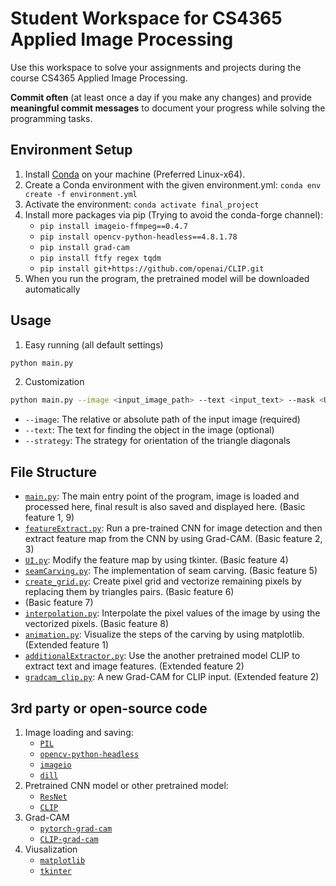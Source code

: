 # Student Workspace for CS4365 Applied Image Processing

Use this workspace to solve your assignments and projects during the course CS4365 Applied Image Processing.

**Commit often** (at least once a day if you make any changes) and provide **meaningful commit messages** to document your progress while solving the programming tasks.

## Environment Setup
1. Install [Conda](https://www.anaconda.com/download/) on your machine (Preferred Linux-x64).
2. Create a Conda environment with the given environment.yml: `conda env create -f environment.yml`
3. Activate the environment: `conda activate final_project`
4. Install more packages via pip (Trying to avoid the conda-forge channel):
    - `pip install imageio-ffmpeg==0.4.7`
    - `pip install opencv-python-headless==4.8.1.78`
    - `pip install grad-cam`
    - `pip install ftfy regex tqdm`
    - `pip install git+https://github.com/openai/CLIP.git`
5. When you run the program, the pretrained model will be downloaded automatically

## Usage
1. Easy running (all default settings)
```bash
python main.py
```
2. Customization
```bash
python main.py --image <input_image_path> --text <input_text> --mask <Use feature map as mask> --animation <Show animation> --strategy <Triangle strategy>
```
- `--image`: The relative or absolute path of the input image (required)
- `--text`: The text for finding the object in the image (optional)
- `--strategy`: The strategy for orientation of the triangle diagonals

## File Structure
- [`main.py`](main.py): The main entry point of the program, image is loaded and processed here, final result is also saved and displayed here. (Basic feature 1, 9)
- [`featureExtract.py`](./utils/featureExtract.py): Run a pre-trained CNN for image detection and then extract feature map from the CNN by using Grad-CAM. (Basic feature 2, 3)
- [`UI.py`](./utils/UI.py): Modify the feature map by using tkinter. (Basic feature 4)
- [`seamCarving.py`](./utils/seamCarving.py): The implementation of seam carving. (Basic feature 5)
- [`create_grid.py`](./utils/animation.py): Create pixel grid and vectorize remaining pixels by replacing them by triangles pairs. (Basic feature 6)
- (Basic feature 7)
- [`interpolation.py`](./utils/interpolation.py): Interpolate the pixel values of the image by using the vectorized pixels. (Basic feature 8)
- [`animation.py`](./utils/animation.py): Visualize the steps of the carving by using matplotlib. (Extended feature 1)
- [`additionalExtractor.py`](./utils/additionalExtractor.py): Use the another pretrained model CLIP to extract text and image features. (Extended feature 2)
- [`gradcam_clip.py`](./utils/gradcam_clip.py): A new Grad-CAM for CLIP input. (Extended feature 2)


## 3rd party or open-source code
1. Image loading and saving:
   - [`PIL`](https://github.com/python-pillow/Pillow)
   - [`opencv-python-headless`](https://github.com/opencv/opencv-python)
   - [`imageio`](https://github.com/imageio/imageio)
   - [`dill`](https://github.com/uqfoundation/dill)
2. Pretrained CNN model or other pretrained model:
   - [`ResNet`](https://github.com/pytorch/vision/blob/main/torchvision/models/resnet.py)
   - [`CLIP`](https://github.com/openai/CLIP)
3. Grad-CAM
   - [`pytorch-grad-cam`](https://github.com/jacobgil/pytorch-grad-cam)
   - [`CLIP-grad-cam`](https://github.com/kevinzakka/clip_playground)
4. Viusalization
   - [`matplotlib`](https://matplotlib.org/stable/)
   - [`tkinter`](https://docs.python.org/3/library/tkinter.html)